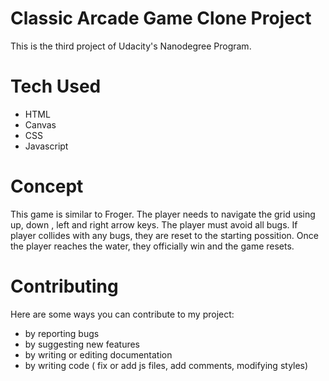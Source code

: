 # Classic Arcade Game Clone Project

This is the third project of Udacity's Nanodegree Program.

# Tech Used
* HTML
* Canvas
* CSS
* Javascript

# Concept
This game is similar to Froger. The player needs to navigate the grid using up, down , left and right arrow keys. The player must avoid all bugs. If player collides with any bugs, they are reset to the starting possition. Once the player reaches the water, they officially win and the game resets.

# Contributing
Here are some ways you can contribute to my project:
* by reporting bugs
* by suggesting new features
* by writing or editing documentation
* by writing code ( fix or add js files, add comments, modifying styles)
